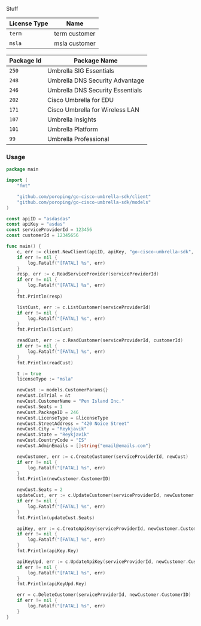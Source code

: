 Stuff

| License Type | Name |
|---|---|
| `term` | term customer | 
| `msla` | msla customer |

| Package Id | Package Name |
|---|---|
| `250` | Umbrella SIG Essentials | 
| `248` | Umbrella DNS Security Advantage |
| `246` | Umbrella DNS Security Essentials |
| `202` | Cisco Umbrella for EDU |
| `171` | Cisco Umbrella for Wireless LAN |
| `107` | Umbrella Insights |
| `101` | Umbrella Platform |
| `99` | Umbrella Professional |

### Usage 

```go
package main

import (
	"fmt"

	"github.com/poroping/go-cisco-umbrella-sdk/client"
	"github.com/poroping/go-cisco-umbrella-sdk/models"
)

const apiID = "asdasdas"
const apiKey = "asdas"
const serviceProviderId = 123456
const customerId = 12345656

func main() {
	c, err := client.NewClient(apiID, apiKey, "go-cisco-umbrella-sdk", false)
	if err != nil {
		log.Fatalf("[FATAL] %s", err)
	}
	resp, err := c.ReadServiceProvider(serviceProviderId)
	if err != nil {
		log.Fatalf("[FATAL] %s", err)
	}
	fmt.Println(resp)

	listCust, err := c.ListCustomer(serviceProviderId)
	if err != nil {
		log.Fatalf("[FATAL] %s", err)
	}
	fmt.Println(listCust)

	readCust, err := c.ReadCustomer(serviceProviderId, customerId)
	if err != nil {
		log.Fatalf("[FATAL] %s", err)
	}
	fmt.Println(readCust)

	t := true
	licenseType := "msla"

	newCust := models.CustomerParams{}
	newCust.IsTrial = &t
	newCust.CustomerName = "Pen Island Inc."
	newCust.Seats = 1
	newCust.PackageID = 246
	newCust.LicenseType = &licenseType
	newCust.StreetAddress = "420 Noice Street"
	newCust.City = "Reykjavik"
	newCust.State = "Reykjavik"
	newCust.CountryCode = "IS"
	newCust.AdminEmails = []string{"email@emails.com"}

	newCustomer, err := c.CreateCustomer(serviceProviderId, newCust)
	if err != nil {
		log.Fatalf("[FATAL] %s", err)
	}
	fmt.Println(newCustomer.CustomerID)

	newCust.Seats = 2
	updateCust, err := c.UpdateCustomer(serviceProviderId, newCustomer.CustomerID, newCust)
	if err != nil {
		log.Fatalf("[FATAL] %s", err)
	}
	fmt.Println(updateCust.Seats)

	apiKey, err := c.CreateApiKey(serviceProviderId, newCustomer.CustomerID)
	if err != nil {
		log.Fatalf("[FATAL] %s", err)
	}
	fmt.Println(apiKey.Key)

	apiKeyUpd, err := c.UpdateApiKey(serviceProviderId, newCustomer.CustomerID, apiKey.KeyID)
	if err != nil {
		log.Fatalf("[FATAL] %s", err)
	}
	fmt.Println(apiKeyUpd.Key)

	err = c.DeleteCustomer(serviceProviderId, newCustomer.CustomerID)
	if err != nil {
		log.Fatalf("[FATAL] %s", err)
	}
}

```